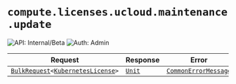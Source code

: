 # `compute.licenses.ucloud.maintenance.update`

![API: Internal/Beta](https://img.shields.io/static/v1?label=API&message=Internal/Beta&color=red&style=flat-square)
![Auth: Admin](https://img.shields.io/static/v1?label=Auth&message=Admin&color=informational&style=flat-square)



| Request | Response | Error |
|---------|----------|-------|
|<code><a href='/docs/reference/dk.sdu.cloud.calls.BulkRequest.md'>BulkRequest</a>&lt;<a href='#kuberneteslicense'>KubernetesLicense</a>&gt;</code>|<code><a href='https://kotlinlang.org/api/latest/jvm/stdlib/kotlin/-unit/'>Unit</a></code>|<code><a href='/docs/reference/dk.sdu.cloud.CommonErrorMessage.md'>CommonErrorMessage</a></code>|


